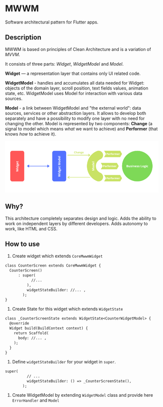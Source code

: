 # MWWM

Software architectural pattern for Flutter apps.

## Description

MWWM is based on principles of Clean Architecture and is a variation of *MVVM*.

It consists of three parts: *Widget*, *WidgetModel* and *Model*.

**Widget** — a representation layer that contains only UI related code. 

**WidgetModel** - handles and accumulates all data needed for Widget:
objects of the domain layer, scroll position, text fields values, animation state, etc.
WidgetModel uses Model for interaction with various data sources.

**Model** - a link between WidgetModel and "the external world": data sources,
services or other abstraction layers. It allows to develop both separately and have
a possibility to modify one layer with no need for changing the other. Model is
represented by two components: **Change** (a signal to model which means *what* we want
to achieve) and **Performer** (that knows *how* to achieve it).

![](doc/images/mwwm.png) 

## Why?

This architecture completely separates design and logic. Adds the ability to work on independent layers by different developers. Adds autonomy to work, like HTML and CSS.

##  How to use

1. Create widget which extends `CoreMwwmWidget`
```
class CounterScreen extends CoreMwwmWidget {
  CounterScreen()
      : super(
            //...
          ),
          widgetStateBuilder: //... ,
        );
}
```
1. Create State for this widget which extends `WidgetState`
```
class _CounterScreenState extends WidgetState<CounterWidgetModel> {
  @override
  Widget build(BuildContext context) {
    return Scaffold(
      body: //... ,
    );
  }
}
```
1. Define `widgetStateBuilder` for your widget in `super`. 
```
super(
          // ...
          widgetStateBuilder: () => _CounterScreenState(),
        );
``` 
1. Create WidgetModel by extending `WidgetModel` class and provide here `ErrorHandler` and `Model`
